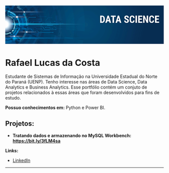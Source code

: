 
<p align="center">
  <img src="banner.png" >
</p>

# Rafael Lucas da Costa

Estudante de Sistemas de Informação na Universidade Estadual do Norte do Paraná (UENP). Tenho interesse nas áreas de Data Science, Data Analytics e Business Analytics. Esse portfólio contém um conjuto de projetos relacionados à essas áreas que foram desenvolvidos para fins de estudo.

**Possuo conhecimentos em:** Python e Power BI.

## Projetos:

* **Tratando dados e armazenando no MySQL Workbench: https://bit.ly/3fLM4sa** 

**Links:**
* [LinkedIn](www.linkedin.com/in/rafael-lucas-da-costa-1ab11a160)




---





